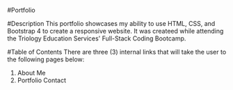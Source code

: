 #Portfolio

#Description
This portfolio showcases my ability to use HTML, CSS, and Bootstrap 4 to create a responsive website.
It was createed while attending the Triology Education Services' Full-Stack Coding Bootcamp.

#Table of Contents
There are three (3) internal links that will take the user to the following pages below:
1. About Me
2. Portfolio
Contact

